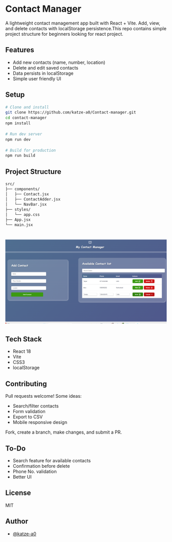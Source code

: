 # Contact Manager

A lightweight contact management app built with React + Vite. Add, view, and delete contacts with localStorage persistence.This repo contains simple project structure for beginners looking for react project.

## Features

- Add new contacts (name, number, location)
- Delete and edit saved contacts
- Data persists in localStorage
- Simple user friendly UI
  

## Setup

```bash
# Clone and install
git clone https://github.com/katze-a0/Contact-manager.git
cd contact-manager
npm install

# Run dev server
npm run dev

# Build for production
npm run build
```

## Project Structure

```
src/
├── components/
│   ├── Contact.jsx
│   ├── ContactAdder.jsx
│   └── NavBar.jsx
├── styles/
│   └── app.css
├── App.jsx
└── main.jsx
```

![Alt text](./src/assests/preview.png)
=======


## Tech Stack

- React 18
- Vite
- CSS3
- localStorage

## Contributing

Pull requests welcome! Some ideas:

- Search/filter contacts
- Form validation
- Export to CSV
- Mobile responsive design

Fork, create a branch, make changes, and submit a PR.

## To-Do


- Search feature for available contacts
- Confirmation  before delete
- Phone No. validation
- Better UI

## License

MIT

## Author

- [@katze-a0](https://github.com/katze-a0)
